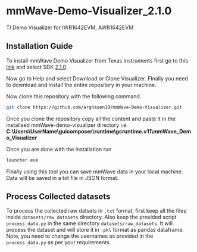 # mmWave-Demo-Visualizer_2.1.0
TI Demo Visualizer for IWR1642EVM, AWR1642EVM

## Installation Guide

To install mmWave Demo Visualizer from Texas Instruments first go to this [link](https://dev.ti.com/gallery/view/mmwave/mmWave_Demo_Visualizer/) and select SDK [2.1.0](https://dev.ti.com/gallery/view/mmwave/mmWave_Demo_Visualizer/ver/2.1.0/).

Now go to Help and select Download or Clone Visualizer. FInally you need to download and install the entire repository in your machine.

Now clone this repository with the following command.
```bash
git clone https://github.com/arghasen10/mmWave-Demo-Visualizer.git

```
Once you clone the repository copy all the content and paste it in the installaed mmWave-demo-visualizer directory i.e. **C:\Users\UserName\guicomposer\runtime\gcruntime.v11\mmWave_Demo_Visualizer**

Once you are done with the installation run 
```bash
launcher.exe
```
Finally using this tool you can save mmWave data in your local machine. Data will be saved in a txt file in JSON format.

## Process Collected datasets

To process the collected raw datsets in `.txt` format, first keep all the files inside `datasets/raw_datasets` directory. Also keep the provided script `process_data.py` in the same directory `datasets/raw_datasets`. It will process the dataset and will store it in `.pkl` format as pandas dataframe. Note, you need to change the usernames as provided in the `process_data.py` as per your requirements.